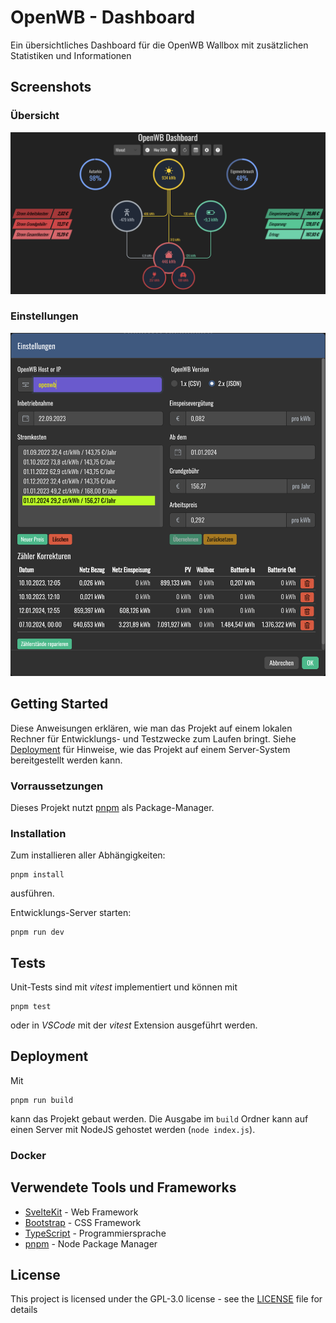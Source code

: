 # OpenWB - Dashboard

Ein übersichtliches Dashboard für die OpenWB Wallbox mit zusätzlichen Statistiken und Informationen

## Screenshots

### Übersicht

<img src="docs/OpenWB-Dashboard-Screenshot1.png" alt="Screenshot 1">

### Einstellungen

<img src="docs/OpenWB-Dashboard-Screenshot2.png" alt="Screenshot 2" width=700>

## Getting Started

Diese Anweisungen erklären, wie man das Projekt auf einem lokalen Rechner für Entwicklungs- und Testzwecke zum Laufen bringt. Siehe [Deployment](#deployment) für Hinweise, wie das Projekt auf einem Server-System bereitgestellt werden kann.

### Vorraussetzungen

Dieses Projekt nutzt [pnpm](https://pnpm.io/) als Package-Manager.

### Installation

Zum installieren aller Abhängigkeiten:

```
pnpm install
```

ausführen.

Entwicklungs-Server starten:

```
pnpm run dev
```

## Tests

Unit-Tests sind mit _vitest_ implementiert und können mit

```
pnpm test
```

oder in _VSCode_ mit der _vitest_ Extension ausgeführt werden.

## Deployment

Mit

```
pnpm run build
```

kann das Projekt gebaut werden. Die Ausgabe im `build` Ordner kann auf einen Server mit NodeJS gehostet werden (`node index.js`).

### Docker

## Verwendete Tools und Frameworks

- [SvelteKit](https://kit.svelte.dev/) - Web Framework
- [Bootstrap](https://getbootstrap.com/) - CSS Framework
- [TypeScript](https://www.typescriptlang.org/) - Programmiersprache
- [pnpm](https://pnpm.io/) - Node Package Manager

## License

This project is licensed under the GPL-3.0 license - see the [LICENSE](LICENSE) file for details
